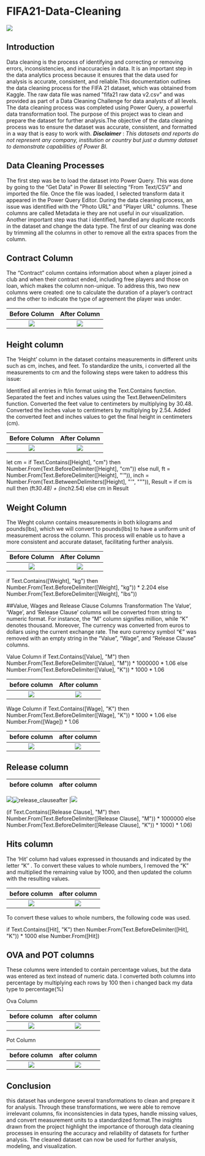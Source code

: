 # FIFA21-Data-Cleaning

![](fifa_images.png)

## Introduction
Data cleaning is the process of identifying and correcting or removing errors, inconsistencies, and inaccuracies in data. It is an important step in the data analytics process because it ensures that the data used for analysis is accurate, consistent, and reliable.This documentation outlines the data cleaning process for the FIFA 21 dataset, which was obtained from Kaggle. The raw data file was named "fifa21 raw data v2.csv" and was provided as part of a Data Cleaning Challenge for data analysts of all levels. The data cleaning process was completed using Power Query, a powerful data transformation tool. The purpose of this project was to clean and prepare the dataset for further analysis.The objective of the data cleaning process was to ensure the dataset was accurate, consistent, and formatted in a way that is easy to work with.
**_Disclaimer_** : _This datasets and reports do not represent any company, institution or country but just a dummy dataset to demonstrate capabilities of Power BI._

## Data Cleaning Processes
The first step was be to load the dataset into Power Query. This was done by going to the  “Get Data” in Power BI selecting “From Text/CSV” and imported the file. Once the file was loaded, I selected transform data it appeared in the Power Query Editor.
During the data cleaning process, an issue was identified with the "Photo URL" and "Player URL" columns. These columns are called Metadata ie they are not useful in our visualization.
Another important step was that i identified, handled any duplicate records in the dataset and change the data type. The first of our cleaning was done by trimming all the columns in other to remove all the extra spaces from the column.

## Contract Column
The “Contract” column contains information about when a player joined a club and when their contract ended, including free players and those on loan, which makes the column non-unique. To address this, two new columns were created: one to calculate the duration of a player’s contract and the other to indicate the type of agreement the player was under.

Before Column            |     After Column
:-----------------------:|:---------------------:
![](contract_before.png) |![](contact_after.png)

## Height column
The ‘Height’ column in the dataset contains measurements in different units such as cm, inches, and feet. To standardize the units, i converted all the measurements to cm and the following steps were taken to address this issue:

Identified all entries in ft/in format using the Text.Contains function.
Separated the feet and inches values using the Text.BetweenDelimiters function.
Converted the feet value to centimeters by multiplying by 30.48.
Converted the inches value to centimeters by multiplying by 2.54.
Added the converted feet and inches values to get the final height in centimeters (cm).

Before Column           |     After Column
:----------------------:|:--------------------:
![](height_before.png)  |  ![](height_after.png)

let 
    cm = if Text.Contains([Height], "cm") then 
            Number.From(Text.BeforeDelimiter([Height], "cm")) 
         else 
            null,
    ft = Number.From(Text.BeforeDelimiter([Height], "'")),
    inch = Number.From(Text.BetweenDelimiters([Height], "'", """)),
    Result = if cm is null then (ft*30.48) + (inch*2.54) else cm
in
    Result

## Weight Column
The Weght column contains measurements in both kilograms and pounds(lbs), which we will convert to pounds(lbs) to have a uniform unit of measurement across the column. This process will enable us to have a more consistent and accurate dataset, facilitating further analysis.

Before Column             |        After Column
:------------------------:|:---------------------:
![](weight_before.png)    |  ![](weight_after.png)

if Text.Contains([Weight], "kg") then
    Number.From(Text.BeforeDelimiter([Weight], "kg")) * 2.204
else
    Number.From(Text.BeforeDelimiter([Weight], "lbs"))
    
   ##Value, Wages and Release Clause Columns Transformation
   The Value’, ‘Wage’, and ‘Release Clause’ columns will be converted from string to numeric format. For instance, the “M” column signifies million, while “K” denotes thousand. Moreover, The currency was converted from euros to dollars using the current exchange rate. The euro currency symbol “€” was removed with an empty string in the “Value”, “Wage”, and “Release Clause” columns.
   
   Value Column
   if Text.Contains([Value], "M") then
    Number.From(Text.BeforeDelimiter([Value], "M")) * 1000000 * 1.06
else
    Number.From(Text.BeforeDelimiter([Value], "K")) * 1000 * 1.06
   
   before column        |     After column
   :-------------------:|:-----------------:
   ![](value_before.png)|![](value_after.png)
   
   Wage Column
   if Text.Contains([Wage], "K") then 
    Number.From(Text.BeforeDelimiter([Wage], "K")) * 1000 * 1.06
else
    Number.From([Wage]) * 1.06
   
   before column       |     after column
   :------------------:|:----------------:
   ![](wage_before.png)|![](wage_after.png)
   
## Release column

 before column               |     after column
:---------------------------:|:--------------------------:
![](release_clausebefore.png)![release_clauseafter](https://user-images.githubusercontent.com/126922761/225776581-8b984d4c-b89b-484c-afc7-16a0cfef3adc.png)
|![](release_clauseafter.png)

(if Text.Contains([Release Clause], "M") then
    Number.From(Text.BeforeDelimiter([Release Clause], "M")) * 1000000
else
    Number.From(Text.BeforeDelimiter([Release Clause], "K")) * 1000) * 1.06)
    
 ## Hits column
The ‘Hit’ column had values expressed in thousands and indicated by the letter “K” . To convert these values to whole numbers, I removed the “K” and multiplied the remaining value by 1000, and then updated the column with the resulting values.
    
 before column      |     after column
 :-----------------:|:----------------:
 ![](hit_before.png)|![](hits_after.png)
    
 To convert these values to whole numbers, the following code was used.
 
 if Text.Contains([Hit], "K") then 
    Number.From(Text.BeforeDelimiter([Hit], "K")) * 1000
else
    Number.From([Hit])
    
## OVA and POT columns
These columns were intended to contain percentage values, but the data was entered as text instead of numeric data. I converted both columns into percentage by multiplying each rows by 100 then i changed back my data type to percentage(%)

Ova Column

before column      |     after column
:-----------------:|:----------------:
![](Ova_before.png)|![](Ova_after.png)

Pot Column

before column      |     after column
:-----------------:|:----------------:
![](pot_before.png)|![](pot_after.png)

## Conclusion
this dataset has undergone several transformations to clean and prepare it for analysis. Through these transformations, we were able to remove irrelevant columns, fix inconsistencies in data types, handle missing values, and convert measurement units to a standardized format.The insights drawn from the project highlight the importance of thorough data cleaning processes in ensuring the accuracy and reliability of datasets for further analysis. The cleaned dataset can now be used for further analysis, modeling, and visualization.
   
   
   
    
